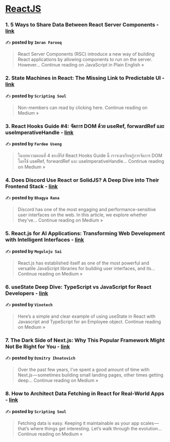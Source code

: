 
<h1><a href=https://medium.com/tag/reactjs/recommended target="_blank" rel="noopener noreferrer">ReactJS</a></h1>
<h3>1. 5 Ways to Share Data Between React Server Components - <a href="https://javascript.plainenglish.io/5-ways-to-share-data-between-react-server-components-e6c28cc47278?source=rss------reactjs-5" target="_blank" rel="noopener noreferrer">link</a></h3>

✍️ **posted by `Imran Farooq`**

<blockquote>React Server Components (RSC) introduce a new way of building React applications by allowing components to run on the server. However…
Continue reading on JavaScript in Plain English »</blockquote>

<h3>2. State Machines in React: The Missing Link to Predictable UI - <a href="https://medium.com/@hritvikom/state-machines-in-react-the-missing-link-to-predictable-ui-5a55ec33c3a8?source=rss------reactjs-5" target="_blank" rel="noopener noreferrer">link</a></h3>

✍️ **posted by `Scripting Soul`**

<blockquote>Non-members can read by clicking here.
Continue reading on Medium »</blockquote>

<h3>3. React Hooks Guide #4: จัดการ DOM ด้วย useRef, forwardRef และ useImperativeHandle - <a href="https://medium.com/@fardee.useng/react-hooks-guide-4-%E0%B8%88%E0%B8%B1%E0%B8%94%E0%B8%81%E0%B8%B2%E0%B8%A3-dom-%E0%B8%94%E0%B9%89%E0%B8%A7%E0%B8%A2-useref-forwardref-%E0%B9%81%E0%B8%A5%E0%B8%B0-useimperativehandle-5cb5af59a452?source=rss------reactjs-5" target="_blank" rel="noopener noreferrer">link</a></h3>

✍️ **posted by `Fardee Useng`**

<blockquote>ในบทความตอนที่ 4 ของซีรีส์ React Hooks Guide นี้ เราจะมาเรียนรู้การจัดการ DOM โดยใช้ useRef, forwardRef และ useImperativeHandle…
Continue reading on Medium »</blockquote>

<h3>4. Does Discord Use React or SolidJS? A Deep Dive into Their Frontend Stack - <a href="https://medium.com/@bhagyarana80/does-discord-use-react-or-solidjs-a-deep-dive-into-their-frontend-stack-7e2874c50198?source=rss------reactjs-5" target="_blank" rel="noopener noreferrer">link</a></h3>

✍️ **posted by `Bhagya Rana`**

<blockquote>Discord has one of the most engaging and performance-sensitive user interfaces on the web. In this article, we explore whether they’ve…
Continue reading on Medium »</blockquote>

<h3>5. React.js for AI Applications: Transforming Web Development with Intelligent Interfaces - <a href="https://medium.com/@saimoguloju2/react-js-for-ai-applications-transforming-web-development-with-intelligent-interfaces-24475f7ddd3b?source=rss------reactjs-5" target="_blank" rel="noopener noreferrer">link</a></h3>

✍️ **posted by `Moguloju Sai`**

<blockquote>React.js has established itself as one of the most powerful and versatile JavaScript libraries for building user interfaces, and its…
Continue reading on Medium »</blockquote>

<h3>6. useState Deep Dive: TypeScript vs JavaScript for React Developers - <a href="https://medium.com/@vino7tech/usestate-deep-dive-typescript-vs-javascript-for-react-developers-ac610e27578f?source=rss------reactjs-5" target="_blank" rel="noopener noreferrer">link</a></h3>

✍️ **posted by `Vinotech`**

<blockquote>Here’s a simple and clear example of using useState in React with Javascript and TypeScript for an Employee object.
Continue reading on Medium »</blockquote>

<h3>7. The Dark Side of Next.js: Why This Popular Framework Might Not Be Right for You - <a href="https://medium.com/@ignatovich.dm/the-dark-side-of-next-js-why-this-popular-framework-might-not-be-right-for-you-d121b59cd008?source=rss------reactjs-5" target="_blank" rel="noopener noreferrer">link</a></h3>

✍️ **posted by `Dzmitry Ihnatovich`**

<blockquote>Over the past few years, I’ve spent a good amount of time with Next.js — sometimes building small landing pages, other times getting deep…
Continue reading on Medium »</blockquote>

<h3>8. How to Architect Data Fetching in React for Real-World Apps - <a href="https://medium.com/@hritvikom/how-to-architect-data-fetching-in-react-for-real-world-apps-bc0814a762cb?source=rss------reactjs-5" target="_blank" rel="noopener noreferrer">link</a></h3>

✍️ **posted by `Scripting Soul`**

<blockquote>Fetching data is easy. Keeping it maintainable as your app scales — that’s where things get interesting. Let’s walk through the evolution…
Continue reading on Medium »</blockquote>

